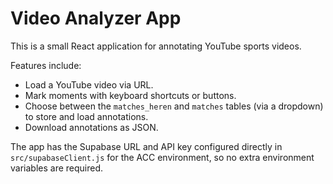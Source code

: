 # Video Analyzer App

This is a small React application for annotating YouTube sports videos.

Features include:
- Load a YouTube video via URL.
- Mark moments with keyboard shortcuts or buttons.
- Choose between the `matches_heren` and `matches` tables (via a dropdown) to store and load annotations.
- Download annotations as JSON.

The app has the Supabase URL and API key configured directly in `src/supabaseClient.js` for the ACC environment, so no extra environment variables are required.
 
